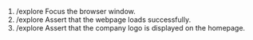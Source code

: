 1. /explore Focus the browser window.
2. /explore Assert that the webpage loads successfully.
3. /explore Assert that the company logo is displayed on the homepage.